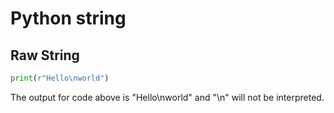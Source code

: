 # Python string

## Raw String

```python
print(r"Hello\nworld")
```

The output for code above is "Hello\nworld" and "\n" will not be interpreted.

